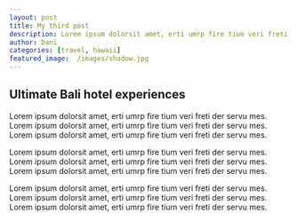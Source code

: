 ```yaml
---
layout: post
title: My third post
description: Lorem ipsum dolorsit amet, erti umrp fire tium veri freti.
author: Dani
categories: [travel, hawaii]
featured_image:  /images/shadow.jpg
---
```


## Ultimate Bali hotel experiences 

Lorem ipsum dolorsit amet, erti umrp fire tium veri freti der servu mes. Lorem ipsum dolorsit amet, erti umrp fire tium veri freti der servu mes. Lorem ipsum dolorsit amet, erti umrp fire tium veri freti der servu mes.

Lorem ipsum dolorsit amet, erti umrp fire tium veri freti der servu mes. Lorem ipsum dolorsit amet, erti umrp fire tium veri freti der servu mes. Lorem ipsum dolorsit amet, erti umrp fire tium veri freti der servu mes.

Lorem ipsum dolorsit amet, erti umrp fire tium veri freti der servu mes. Lorem ipsum dolorsit amet, erti umrp fire tium veri freti der servu mes. Lorem ipsum dolorsit amet, erti umrp fire tium veri freti der servu mes.

